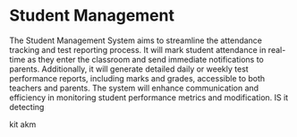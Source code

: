 # Student Management 
The Student Management System aims to streamline the attendance tracking and test reporting process. It will mark student attendance in real-time as they enter the classroom and send immediate notifications to parents. Additionally, it will generate detailed daily or weekly test performance reports, including marks and grades, accessible to both teachers and parents. The system will enhance communication and efficiency in monitoring student performance metrics and modification.
IS it detecting

kit
akm
